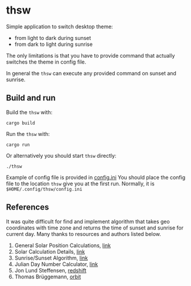 # thsw
Simple application to switch desktop theme:
- from light to dark during sunset
- from dark to light during sunrise

The only limitations is that you have to provide command that 
actually switches the theme in config file.

In general the `thsw` can execute any provided command on sunset and sunrise.

## Build and run

Build the `thsw` with:
```shell
cargo build
```

Run the `thsw` with:
```shell
cargo run
```

Or alternatively you should start `thsw` directly:
```shell
./thsw
```

Example of config file is provided in [config.ini](config.ini)
You should place the config file to the location `thsw` give you at the first run.
Normally, it is `$HOME/.config/thsw/config.ini`

## References
It was quite difficult for find and implement algorithm that takes
geo coordinates with time zone and returns the time of sunset and 
sunrise for current day. Many thanks to resources and authors listed below.

1. General Solar Position Calculations, [link](https://www.esrl.noaa.gov/gmd/grad/solcalc/solareqns.PDF)
2. Solar Calculation Details, [link](https://www.esrl.noaa.gov/gmd/grad/solcalc/calcdetails.html)
3. Sunrise/Sunset Algorithm, [link](https://www.edwilliams.org/sunrise_sunset_algorithm.htm)
4. Julian Day Number Calculator, [link](https://quasar.as.utexas.edu/BillInfo/JulianDateCalc.html)
5. Jon Lund Steffensen, [redshift](https://github.com/jonls/redshift/blob/master/src/solar.c)
6. Thomas Brüggemann, [orbit](https://github.com/thomasbrueggemann/orbit/blob/master/sun.hpp)
